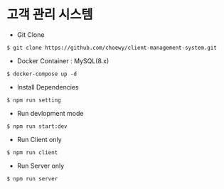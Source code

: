 # 고객 관리 시스템

- Git Clone

```
$ git clone https://github.com/choewy/client-management-system.git
```

- Docker Container : MySQL(8.x)

```
$ docker-compose up -d
```

- Install Dependencies

```
$ npm run setting
```

- Run devlopment mode

```
$ npm run start:dev
```

- Run Client only

```
$ npm run client
```

- Run Server only

```
$ npm run server
```